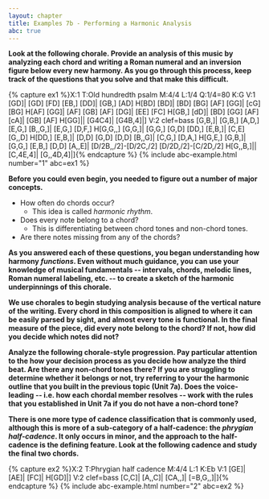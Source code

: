 ```yaml
---
layout: chapter
title: Examples 7b - Performing a Harmonic Analysis
abc: true
---
```


**Look at the following chorale. Provide an analysis of this music by analyzing each chord and writing a Roman numeral and an inversion figure below every new harmony. As you go through this process, keep track of the questions that you solve and that make this difficult.**

{% capture ex1 %}X:1
T:Old hundredth psalm
M:4/4
L:1/4
Q:1/4=80
K:G
V:1
[GD]| [GD] [FD] [EB,] [DD]| [GB,] [AD] H[BD]
[BD]| [BD] [BG] [AF] [GG]| [cG] [BG] H[AF]
[GG]| [AF] [GB] [AF] [DG]| [EE] [FC] H[GB,]
[dD]| [BD] [GG] [AF] [cA]| [GB] [AF] H[GG]|| [G4C4]| [G4B,4]|]
V:2 clef=bass
[G,B,]| [G,B,] [A,D,] [E,G,] [B,,G,]| [E,G,] [D,F,] H[G,G,,]
[G,G,]| [G,G,] [G,D] [DD,] [E,B,]| [C,E] [G,,D] H[DD,]
[E,B,]| [D,D] [G,D] [D,D] [B,,G]| [C,G,] [D,A,] H[G,E,]
[G,B,]| [G,G,] [E,B,] [D,D] [A,,E]| [D/2B,,/2]-[D/2C,/2] [D/2D,/2]-[C/2D,/2] H[G,,B,]|| [C,4E,4]| [G,,4D,4]|]{% endcapture %}
{% include abc-example.html number="1" abc=ex1 %}

**Before you could even begin, you needed to figure out a number of major concepts.**
- How often do chords occur?
    - This idea is called *harmonic rhythm*.
- Does every note belong to a chord? 
    - This is differentiating between chord tones and non-chord tones.
- Are there notes missing from any of the chords?

**As you answered each of these questions, you began understanding how harmony *functions*. Even without much guidance, you can use your knowledge of musical fundamentals -- intervals, chords, melodic lines, Roman numeral labeling, etc. -- to create a sketch of the harmonic underpinnings of this chorale.**

**We use chorales to begin studying analysis because of the vertical nature of the writing. Every chord in this composition is aligned to where it can be easily parsed by sight, and almost every tone is functional. In the final measure of the piece, did every note belong to the chord? If not, how did you decide which notes did not?**

**Analyze the following chorale-style progression. Pay particular attention to the how your decision process as you decide how analyze the third beat. Are there any non-chord tones there? If you are struggling to determine whether it belongs or not, try referring to your the harmonic outline that you built in the previous topic (Unit 7a). Does the voice-leading -- i.e. how each chordal member resolves -- work with the rules that you established in Unit 7a if you do not have a non-chord tone?**

**There is one more type of cadence classification that is commonly used, although this is more of a sub-category of a half-cadence: the *phrygian half-cadence*. It only occurs in minor, and the approach to the half-cadence is the defining feature. Look at the following cadence and study the final two chords.**

{% capture ex2 %}X:2
T:Phrygian half cadence
M:4/4
L:1
K:Eb
V:1
[GE]| [AE]| [FC]| H[GD]|]
V:2 clef=bass
[C,C]| [A,,C]| [CA,,]| [=B,G,,]|]{% endcapture %}
{% include abc-example.html number="2" abc=ex2 %}